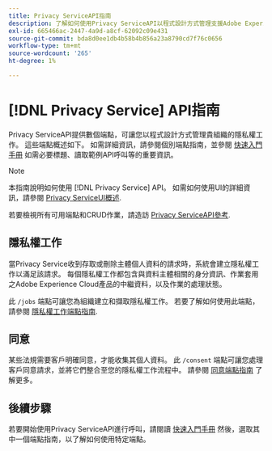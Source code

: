 ```yaml
---
title: Privacy ServiceAPI指南
description: 了解如何使用Privacy ServiceAPI以程式設計方式管理支援Adobe Experience Cloud應用程式的隱私權工作。
exl-id: 665466ac-2447-4a9d-a8cf-62092c09e431
source-git-commit: bda8d0ee1db4b58b4b856a23a8790cd7f76c0656
workflow-type: tm+mt
source-wordcount: '265'
ht-degree: 1%

---
```


# [!DNL Privacy Service] API指南

Privacy ServiceAPI提供數個端點，可讓您以程式設計方式管理貴組織的隱私權工作。 這些端點概述如下。 如需詳細資訊，請參閱個別端點指南，並參閱 [快速入門手冊](./getting-started.md) 如需必要標題、讀取範例API呼叫等的重要資訊。

>[!NOTE]
>
>本指南說明如何使用 [!DNL Privacy Service] API。 如需如何使用UI的詳細資訊，請參閱 [Privacy ServiceUI概述](../ui/overview.md).

若要檢視所有可用端點和CRUD作業，請造訪 [Privacy ServiceAPI參考](https://www.adobe.io/experience-platform-apis/references/privacy-service/).

## 隱私權工作

當Privacy Service收到存取或刪除主體個人資料的請求時，系統會建立隱私權工作以滿足該請求。 每個隱私權工作都包含與資料主體相關的身分資訊、作業套用之Adobe Experience Cloud產品的中繼資料，以及作業的處理狀態。

此 `/jobs` 端點可讓您為組織建立和擷取隱私權工作。 若要了解如何使用此端點，請參閱 [隱私權工作端點指南](./privacy-jobs.md).

## 同意

某些法規需要客戶明確同意，才能收集其個人資料。 此 `/consent` 端點可讓您處理客戶同意請求，並將它們整合至您的隱私權工作流程中。 請參閱 [同意端點指南](./consent.md) 了解更多。

## 後續步驟

若要開始使用Privacy ServiceAPI進行呼叫，請閱讀 [快速入門手冊](./getting-started.md) 然後，選取其中一個端點指南，以了解如何使用特定端點。
